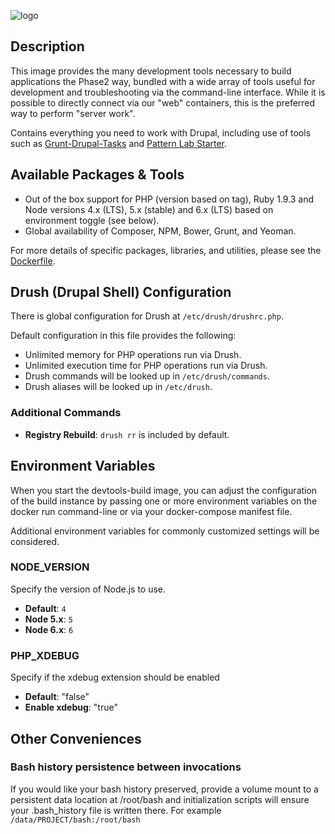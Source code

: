 ![logo](https://www.phase2technology.com/wp-content/uploads/2015/06/logo-retina.png)

## Description

This image provides the many development tools necessary to build applications
the Phase2 way, bundled with a wide array of tools useful for development and
troubleshooting via the command-line interface. While it is possible to directly
connect via our "web" containers, this is the preferred way to perform "server work".

Contains everything you need to work with Drupal, including use of tools such as
[Grunt-Drupal-Tasks](https://github.com/phase2/grunt-drupal-tasks) and
[Pattern Lab Starter](https://github.com/phase2/pattern-lab-starter/).

## Available Packages & Tools

* Out of the box support for PHP (version based on tag), Ruby 1.9.3 and Node versions
4.x (LTS), 5.x (stable) and 6.x (LTS) based on environment toggle (see below).
* Global availability of Composer, NPM, Bower, Grunt, and Yeoman.

For more details of specific packages, libraries, and utilities, please see the
[Dockerfile](https://bitbucket.org/phase2tech/p2docker/src/master/p2docker-devtools-build/Dockerfile).

## Drush (Drupal Shell) Configuration

There is global configuration for Drush at `/etc/drush/drushrc.php`.

Default configuration in this file provides the following:

* Unlimited memory for PHP operations run via Drush.
* Unlimited execution time for PHP operations run via Drush.
* Drush commands will be looked up in `/etc/drush/commands`.
* Drush aliases will be looked up in `/etc/drush`.

### Additional Commands

* **Registry Rebuild**: `drush rr` is included by default.

## Environment Variables
When you start the devtools-build image, you can adjust the configuration of the
build instance by passing one or more environment variables on the docker run
command-line or via your docker-compose manifest file.

Additional environment variables for commonly customized settings will be considered.

### NODE_VERSION

Specify the version of Node.js to use.

* **Default**: `4`
* **Node 5.x**: `5`
* **Node 6.x**: `6`

### PHP_XDEBUG

Specify if the xdebug extension should be enabled

* **Default**: "false"
* **Enable xdebug**: "true"

## Other Conveniences

### Bash history persistence between invocations

If you would like your bash history preserved, provide a volume mount to a persistent
data location at /root/bash and initialization scripts will ensure your .bash\_history
file is written there. For example `/data/PROJECT/bash:/root/bash`
